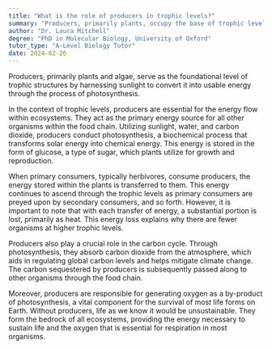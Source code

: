 ```yaml
---
title: "What is the role of producers in trophic levels?"
summary: "Producers, primarily plants, occupy the base of trophic levels by converting sunlight into usable energy via photosynthesis, serving as essential energy sources for higher trophic levels in ecosystems."
author: "Dr. Laura Mitchell"
degree: "PhD in Molecular Biology, University of Oxford"
tutor_type: "A-Level Biology Tutor"
date: 2024-02-26
---
```


Producers, primarily plants and algae, serve as the foundational level of trophic structures by harnessing sunlight to convert it into usable energy through the process of photosynthesis.

In the context of trophic levels, producers are essential for the energy flow within ecosystems. They act as the primary energy source for all other organisms within the food chain. Utilizing sunlight, water, and carbon dioxide, producers conduct photosynthesis, a biochemical process that transforms solar energy into chemical energy. This energy is stored in the form of glucose, a type of sugar, which plants utilize for growth and reproduction.

When primary consumers, typically herbivores, consume producers, the energy stored within the plants is transferred to them. This energy continues to ascend through the trophic levels as primary consumers are preyed upon by secondary consumers, and so forth. However, it is important to note that with each transfer of energy, a substantial portion is lost, primarily as heat. This energy loss explains why there are fewer organisms at higher trophic levels.

Producers also play a crucial role in the carbon cycle. Through photosynthesis, they absorb carbon dioxide from the atmosphere, which aids in regulating global carbon levels and helps mitigate climate change. The carbon sequestered by producers is subsequently passed along to other organisms through the food chain.

Moreover, producers are responsible for generating oxygen as a by-product of photosynthesis, a vital component for the survival of most life forms on Earth. Without producers, life as we know it would be unsustainable. They form the bedrock of all ecosystems, providing the energy necessary to sustain life and the oxygen that is essential for respiration in most organisms.
    